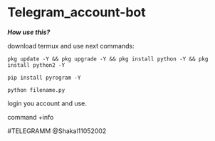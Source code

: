 # Telegram_account-bot

***How use this?***

download termux and use next commands:

`pkg update -Y && pkg upgrade -Y && pkg install python -Y && pkg install python2 -Y`

`pip install pyrogram -Y`

`python filename.py`

login you account and use.

command +info

#TELEGRAMM @Shakal11052002
